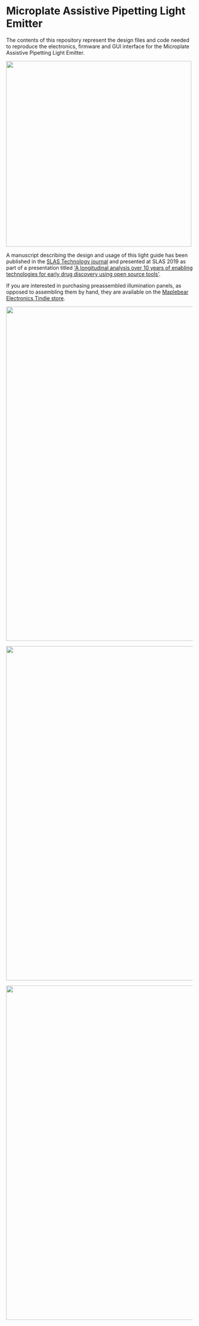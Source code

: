 # Microplate Assistive Pipetting Light Emitter

The contents of this repository represent the design files and code needed to reproduce the electronics, firmware and GUI interface for the Microplate Assistive Pipetting Light Emitter. 

<img src="https://github.com/pierrebaillargeon/Microplate-Assistive-Pipetting-Light-Emitter/blob/master/M.A.P.L.E.-Logo.png" width="500">

A manuscript describing the design and usage of this light guide has been published in the <A href="https://journals.sagepub.com/doi/full/10.1177/2472630318822476">SLAS Technology journal</A> and presented at SLAS 2019 as part of a presentation titled <A href="https://www.pathlms.com/slas/courses/10547/video_presentations/127546">'A longitudinal analysis over 10 years of enabling technologies for early drug discovery using open source tools'</a>.

If you are interested in purchasing preassembled illumination panels, as opposed to assembling them by hand, they are available on the <a href="https://www.tindie.com/stores/Maplebear/">Maplebear Electronics Tindie store</a>.

<A href="https://raw.githubusercontent.com/pierrebaillargeon/Microplate-Assistive-Pipetting-Light-Emitter/master/Electronics/Documentation/96-well_RGB_light_Guide_v1.0-with_microplate.jpg"><img src="https://raw.githubusercontent.com/pierrebaillargeon/Microplate-Assistive-Pipetting-Light-Emitter/master/Electronics/Documentation/96-well_RGB_light_Guide_v1.0-with_microplate.jpg" width="900"></a>
  
<A href="https://raw.githubusercontent.com/pierrebaillargeon/Microplate-Assistive-Pipetting-Light-Emitter/master/Electronics/Documentation/96-well_RGB_light_guide_v1.3-prototype_PCB.png"><img src="https://raw.githubusercontent.com/pierrebaillargeon/Microplate-Assistive-Pipetting-Light-Emitter/master/Electronics/Documentation/96-well_RGB_light_guide_v1.3-prototype_PCB.png" width="900"></a>
  
<A href="https://raw.githubusercontent.com/pierrebaillargeon/Microplate-Assistive-Pipetting-Light-Emitter/master/Electronics/Documentation/384-well_RGB_light_guide_v1.1.png"><img src="https://raw.githubusercontent.com/pierrebaillargeon/Microplate-Assistive-Pipetting-Light-Emitter/master/Electronics/Documentation/384-well_RGB_light_guide_v1.1.png" width="900"></a>

